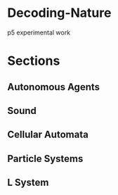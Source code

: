 # Decoding-Nature
p5 experimental work

# Sections

## Autonomous Agents

## Sound

## Cellular Automata

## Particle Systems

## L System


